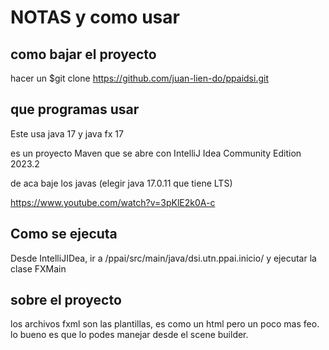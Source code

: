 # NOTAS y como usar

## como bajar el proyecto

hacer un $git clone https://github.com/juan-lien-do/ppaidsi.git

## que programas usar

Este usa java 17 y java fx 17

es un proyecto Maven que se abre con IntelliJ Idea Community Edition 2023.2

de aca baje los javas (elegir java 17.0.11 que tiene LTS)

https://www.youtube.com/watch?v=3pKlE2k0A-c

## Como se ejecuta

Desde IntelliJIDea, ir a /ppai/src/main/java/dsi.utn.ppai.inicio/ y ejecutar la clase FXMain

## sobre el proyecto

los archivos fxml son las plantillas, es como un html pero un poco mas feo. lo bueno es que lo podes manejar desde el scene builder.


